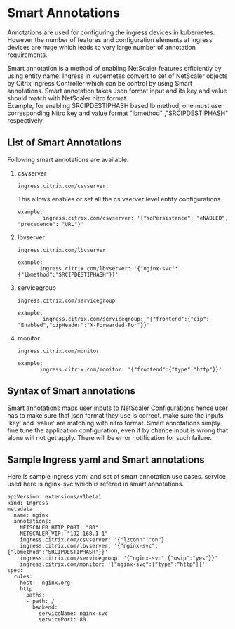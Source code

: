 # Smart Annotations

Annotations are used for configuring the ingress devices in kubernetes. However the number of features and configuration elements at ingress devices are huge which leads to  very large number of annotation requirements.

Smart annotation is a method of enabling NetScaler features efficiently by using entity name. Ingress in kubernetes convert to set of NetScaler objects by Citrix Ingress Controller which can be control by using Smart annotations. Smart annotation takes Json format input and its key and value should match with NetScaler nitro format.<br/> 
Example, for enabling SRCIPDESTIPHASH based lb method, one must use corresponding Nitro key and value format "lbmethod" ,"SRCIPDESTIPHASH" respectively.



## List of Smart Annotations

Following smart annotations are available.<br/>
1. csvserver<br/>
   ```
   ingress.citrix.com/csvserver:
   ```
   This allows enables or set  all the cs vserver level entity configurations.
   ```
   example:
           ingress.citrix.com/csvserver: '{"soPersistence": "eNABLED", "precedence": "URL"}'
   ```        
   
2. lbvserver<br/>
   ```
   ingress.citrix.com/lbvserver
   ```
   ```
   example:
          ingress.citrix.com/lbvserver: '{"nginx-svc":{"lbmethod":"SRCIPDESTIPHASH"}}'
   ```
3. servicegroup
   ```
   ingress.citrix.com/servicegroup
   ```
   ```
   example: 
           ingress.citrix.com/servicegroup: '{"frontend":{"cip": "Enabled","cipHeader":"X-Forwarded-For"}}'
   ```
4. monitor
   ```
   ingress.citrix.com/monitor
   ```
   ```
   example:
          ingress.citrix.com/monitor: '{"frontend":{"type":"http"}}'
   ```
   
   
  
## Syntax of Smart annotations

   Smart annotations maps user inputs to NetScaler Configurations hence user has to make sure that json format they use is correct. make sure the inputs 'key' and 'value' are matching with nitro format.
   Smart annotations simply fine tune the application configuration, even if by chance input is wrong that alone will not get apply. There will be error notification for such failure.
   
## Sample Ingress yaml and Smart annotations

Here is sample ingress yaml and set of smart annotation use cases. service used here is nginx-svc which is refered in smart annotations.
```
apiVersion: extensions/v1beta1
kind: Ingress
metadata:
  name: nginx
  annotations:
    NETSCALER_HTTP_PORT: "80"
    NETSCALER_VIP: "192.168.1.1"
    ingress.citrix.com/csvserver: '{"l2conn":"on"}'
    ingress.citrix.com/lbvserver: '{"nginx-svc":{"lbmethod":"SRCIPDESTIPHASH"}}'
    ingress.citrix.com/servicegroup: '{"nginx-svc":{"usip":"yes"}}'
    ingress.citrix.com/monitor: '{"nginx-svc":{"type":"http"}}'
spec:
  rules:
  - host:  nginx.org
    http:
      paths:
      - path: /
        backend:
          serviceName: nginx-svc
          servicePort: 80
```          
          
          
          
